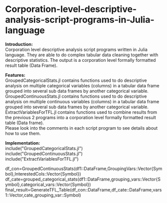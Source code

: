 # Corporation-level-descriptive-analysis-script-programs-in-Julia-language

<b>Introduction:</b><br />
Corporation level descriptive analysis script programs written in Julia language. They are able to do complex tabular data cleaning together with descriptive statistics. The output is a corporation level formally formatted result table (Data Frame). <br />

<b>Features:</b><br />
GroupedCategoricalStats.jl contains functions used to do descriptive analysis on multiple categorical variables (columns) in a tabular data frame grouped into several sub data frames by another categorical variable. <br />
GroupedContinuousStats.jl contains functions used to do descriptive analysis on multiple continuous variables (columns) in a tabular data frame grouped into several sub data frames by another categorical variable. <br />
ExtractVariablesForTFL.jl contains functions used to combine results from the previous 2 programs into a corporation level formally formatted result table (Data frame). <br />
Please look into the comments in each script program to see details about how to use them. <br />

<b>Implementation:</b><br />
include("GroupedCategoricalStats.jl")<br />
include("GroupedContinuousStats.jl")<br />
include("ExtractVariablesForTFL.jl")<br />

df_con=GroupedContinuousStats(df1::DataFrame,GroupingVars::Vector{Symbol},InterestedCols::Vector{Symbol})<br />
df_cate=grouped_categorical_stats(df1::DataFrame,grouping_vars::Vector{Symbol},categorical_vars::Vector{Symbol})<br />
final_result=GenerateTFL_Table(df_con::DataFrame,df_cate::DataFrame,vars1::Vector,cate_grouping_var::Symbol)<br />

